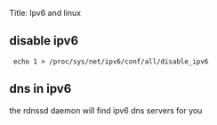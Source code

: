 Title: Ipv6 and linux

disable ipv6
------------


     echo 1 > /proc/sys/net/ipv6/conf/all/disable_ipv6


dns in ipv6
-----------

the rdnssd daemon will find ipv6 dns servers for you


